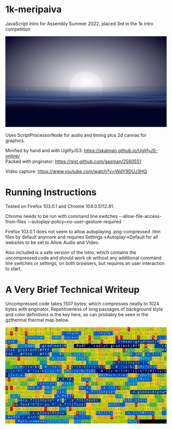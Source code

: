 # 1k-meripaiva
JavaScript intro for Assembly Summer 2022, placed 3rd in the 1k intro competition

![Alt text](/screenshot.png?raw=true "Screenshot")

Uses ScriptProcessorNode for audio and timing plus 2d canvas for graphics.

Minified by hand and with UglifyJS3: https://skalman.github.io/UglifyJS-online/ <br/>
Packed with pnginator: https://gist.github.com/gasman/2560551

Video capture: https://www.youtube.com/watch?v=iWdY9DUJ3HQ


# Running Instructions

Tested on Firefox 103.0.1 and Chrome 104.0.5112.81.

Chrome needs to be run with command line switches --allow-file-access-from-files --autoplay-policy=no-user-gesture-required

Firefox 103.0.1 does not seem to allow autoplaying .png-compressed .htm files by default anymore and requires Settings->Autoplay->Default for all websites to be set to Allow Audio and Video.

Also included is a safe version of the intro, which contains the uncompressed code and should work ok without any additional command line switches or settings, on both browsers, but requires an user interaction to start.


# A Very Brief Technical Writeup

Uncompressed code takes 1507 bytes, which compresses neatly to 1024 bytes with pnginator. Repetitiveness of long passages of background style and color definitions is the key here, as can probably be seen in the gzthermal thermal map below.

![Alt text](/gzthermal-result.png?raw=true "gzthermal image")
